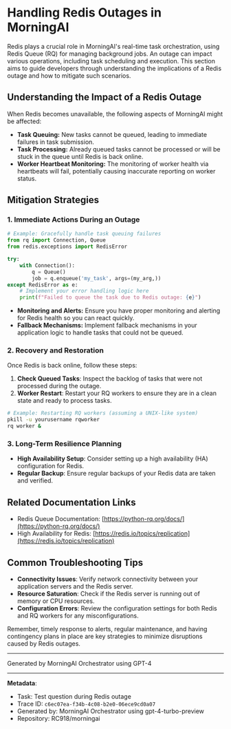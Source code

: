 # Handling Redis Outages in MorningAI

Redis plays a crucial role in MorningAI's real-time task orchestration, using Redis Queue (RQ) for managing background jobs. An outage can impact various operations, including task scheduling and execution. This section aims to guide developers through understanding the implications of a Redis outage and how to mitigate such scenarios.

## Understanding the Impact of a Redis Outage

When Redis becomes unavailable, the following aspects of MorningAI might be affected:

- **Task Queuing:** New tasks cannot be queued, leading to immediate failures in task submission.
- **Task Processing:** Already queued tasks cannot be processed or will be stuck in the queue until Redis is back online.
- **Worker Heartbeat Monitoring:** The monitoring of worker health via heartbeats will fail, potentially causing inaccurate reporting on worker status.

## Mitigation Strategies

### 1. Immediate Actions During an Outage

```python
# Example: Gracefully handle task queuing failures
from rq import Connection, Queue
from redis.exceptions import RedisError

try:
    with Connection():
        q = Queue()
        job = q.enqueue('my_task', args=(my_arg,))
except RedisError as e:
    # Implement your error handling logic here
    print(f"Failed to queue the task due to Redis outage: {e}")
```

- **Monitoring and Alerts:** Ensure you have proper monitoring and alerting for Redis health so you can react quickly.
- **Fallback Mechanisms:** Implement fallback mechanisms in your application logic to handle tasks that could not be queued.

### 2. Recovery and Restoration

Once Redis is back online, follow these steps:

1. **Check Queued Tasks**: Inspect the backlog of tasks that were not processed during the outage.
2. **Worker Restart**: Restart your RQ workers to ensure they are in a clean state and ready to process tasks.

```bash
# Example: Restarting RQ workers (assuming a UNIX-like system)
pkill -u yourusername rqworker
rq worker &
```

### 3. Long-Term Resilience Planning

- **High Availability Setup**: Consider setting up a high availability (HA) configuration for Redis.
- **Regular Backup**: Ensure regular backups of your Redis data are taken and verified.

## Related Documentation Links

- Redis Queue Documentation: [https://python-rq.org/docs/](https://python-rq.org/docs/)
- High Availability for Redis: [https://redis.io/topics/replication](https://redis.io/topics/replication)

## Common Troubleshooting Tips

- **Connectivity Issues**: Verify network connectivity between your application servers and the Redis server.
- **Resource Saturation**: Check if the Redis server is running out of memory or CPU resources.
- **Configuration Errors**: Review the configuration settings for both Redis and RQ workers for any misconfigurations.

Remember, timely response to alerts, regular maintenance, and having contingency plans in place are key strategies to minimize disruptions caused by Redis outages.

---
Generated by MorningAI Orchestrator using GPT-4

---

**Metadata**:
- Task: Test question during Redis outage
- Trace ID: `c6ec07ea-f34b-4c08-b2e0-06ece9cd0a07`
- Generated by: MorningAI Orchestrator using gpt-4-turbo-preview
- Repository: RC918/morningai
